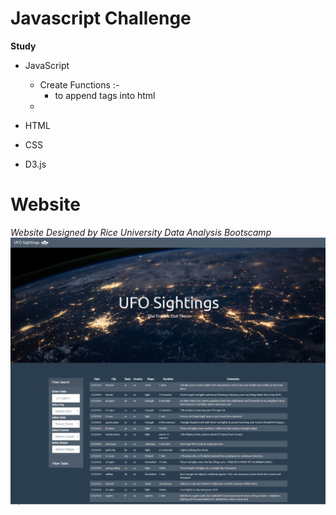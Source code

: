 # Javascript Challenge
**Study** 
* JavaScript 
  *  Create Functions :-
      * to append tags into html
  * 

* HTML 
* CSS
* D3.js
# Website 
*Website Designed by Rice University Data Analysis Bootscamp* 
![Website](/UFO-Level-1/image/website.png)
